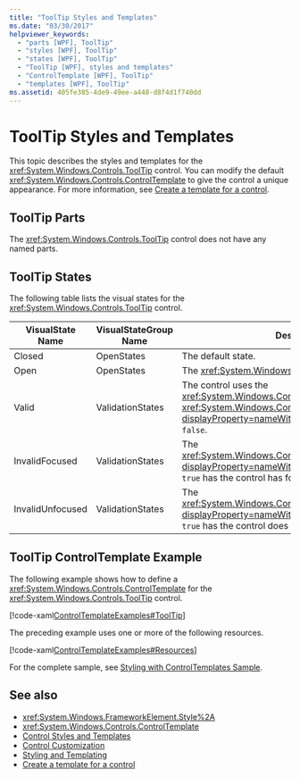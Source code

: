 ```yaml
---
title: "ToolTip Styles and Templates"
ms.date: "03/30/2017"
helpviewer_keywords: 
  - "parts [WPF], ToolTip"
  - "styles [WPF], ToolTip"
  - "states [WPF], ToolTip"
  - "ToolTip [WPF], styles and templates"
  - "ControlTemplate [WPF], ToolTip"
  - "templates [WPF], ToolTip"
ms.assetid: 405fe385-4de9-49ee-a448-d8f4d1f740dd
---
```

# ToolTip Styles and Templates
This topic describes the styles and templates for the <xref:System.Windows.Controls.ToolTip> control. You can modify the default <xref:System.Windows.Controls.ControlTemplate> to give the control a unique appearance. For more information, see [Create a template for a control](/dotnet/desktop-wpf/themes/how-to-create-apply-template).  
  
## ToolTip Parts  
 The <xref:System.Windows.Controls.ToolTip> control does not have any named parts.  
  
## ToolTip States  
 The following table lists the visual states for the <xref:System.Windows.Controls.ToolTip> control.  
  
|VisualState Name|VisualStateGroup Name|Description|  
|-|-|-|  
|Closed|OpenStates|The default state.|  
|Open|OpenStates|The <xref:System.Windows.Controls.ToolTip> is visible.|  
|Valid|ValidationStates|The control uses the <xref:System.Windows.Controls.Validation> class and the <xref:System.Windows.Controls.Validation.HasError%2A?displayProperty=nameWithType> attached property is `false`.|  
|InvalidFocused|ValidationStates|The <xref:System.Windows.Controls.Validation.HasError%2A?displayProperty=nameWithType> attached property is `true` has the control has focus.|  
|InvalidUnfocused|ValidationStates|The <xref:System.Windows.Controls.Validation.HasError%2A?displayProperty=nameWithType> attached property is `true` has the control does not have focus.|  
  
## ToolTip ControlTemplate Example  
 The following example shows how to define a <xref:System.Windows.Controls.ControlTemplate> for the <xref:System.Windows.Controls.ToolTip> control.  
  
 [!code-xaml[ControlTemplateExamples#ToolTip](~/samples/snippets/csharp/VS_Snippets_Wpf/ControlTemplateExamples/CS/resources/tooltip.xaml#tooltip)]  
  
 The preceding example uses one or more of the following resources.  
  
 [!code-xaml[ControlTemplateExamples#Resources](~/samples/snippets/csharp/VS_Snippets_Wpf/ControlTemplateExamples/CS/resources/shared.xaml#resources)]  
  
 For the complete sample, see [Styling with ControlTemplates Sample](https://github.com/Microsoft/WPF-Samples/tree/master/Styles%20&%20Templates/IntroToStylingAndTemplating).  
  
## See also

- <xref:System.Windows.FrameworkElement.Style%2A>
- <xref:System.Windows.Controls.ControlTemplate>
- [Control Styles and Templates](control-styles-and-templates.md)
- [Control Customization](control-customization.md)
- [Styling and Templating](/dotnet/desktop-wpf/fundamentals/styles-templates-overview)
- [Create a template for a control](/dotnet/desktop-wpf/themes/how-to-create-apply-template)
